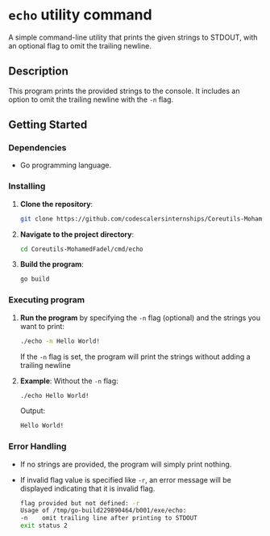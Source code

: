 # `echo` utility command

A simple command-line utility that prints the given strings to STDOUT, with an optional flag to omit the trailing newline.

## Description

This program prints the provided strings to the console. It includes an option to omit the trailing newline with the `-n` flag.

## Getting Started

### Dependencies

- Go programming language.

### Installing

1. **Clone the repository**:
   ```bash
   git clone https://github.com/codescalersinternships/Coreutils-MohamedFadel/tree/development
   ```
2. **Navigate to the project directory**:
   ```bash
   cd Coreutils-MohamedFadel/cmd/echo
   ```
3. **Build the program**:
   ```bash
   go build
   ```

### Executing program

1. **Run the program** by specifying the `-n` flag (optional) and the strings you want to print:

   ```bash
   ./echo -n Hello World!
   ```

   If the `-n` flag is set, the program will print the strings without adding a trailing newline

2. **Example**:
   Without the `-n` flag:

   ```bash
   ./echo Hello World!
   ```

   Output:

   ```bash
   Hello World!
   ```

### Error Handling

- If no strings are provided, the program will simply print nothing.

- If invalid flag value is specified like `-r`, an error message will be displayed indicating that it is invalid flag.

  ```bash
  flag provided but not defined: -r
  Usage of /tmp/go-build229890464/b001/exe/echo:
  -n    omit trailing line after printing to STDOUT
  exit status 2
  ```
